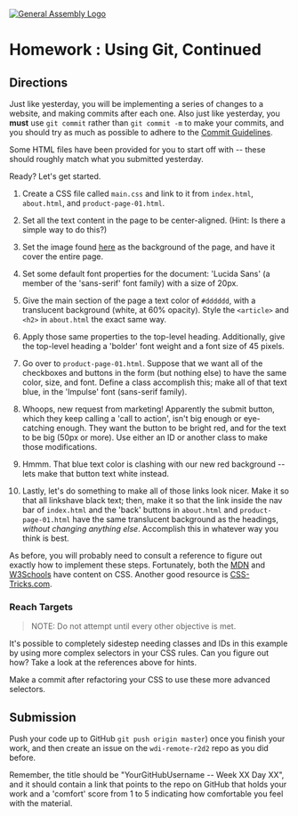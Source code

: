 [![General Assembly Logo](https://camo.githubusercontent.com/1a91b05b8f4d44b5bbfb83abac2b0996d8e26c92/687474703a2f2f692e696d6775722e636f6d2f6b6538555354712e706e67)](https://generalassemb.ly/education/web-development-immersive)

# Homework : Using Git, Continued

<!-- MATERIALS METADATA -->
<!--
  title: 'Using Git, Continued'
  type: homework
  duration: ??
  creators: Matt Brendzel
  competencies: git, html
-->

## Directions

Just like yesterday, you will be implementing a series of changes to a website,
and making commits after each one. Also just like yesterday, you **must** use
`git commit` rather than `git commit -m` to make your commits, and you should
try as much as possible to adhere to the [Commit Guidelines](./commit-guidelines.md).

Some HTML files have been provided for you to start off with -- these should
roughly match what you submitted yesterday.

Ready? Let's get started.

1.  Create a CSS file called `main.css` and link to it from `index.html`,
    `about.html`, and `product-page-01.html`.

2.  Set all the text content in the page to be center-aligned. (Hint: Is there a
    simple way to do this?)

3.  Set the image found [here](https://upload.wikimedia.org/wikipedia/commons/thumb/7/78/Railway_workshop_museum_exhibition_in_Ljubljana%2C_Slovenia.jpg/1024px-Railway_workshop_museum_exhibition_in_Ljubljana%2C_Slovenia.jpg)
    as the background of the page, and have it cover the entire page.

4.  Set some default font properties for the document: 'Lucida Sans' (a member
    of the 'sans-serif' font family) with a size of 20px.

5.  Give the main section of the page a text color of `#dddddd`, with a
    translucent background (white, at 60% opacity). Style the `<article>` and
    `<h2>` in `about.html` the exact same way.

6.  Apply those same properties to the top-level heading. Additionally, give the
    top-level heading a 'bolder' font weight and a font size of 45 pixels.

7.  Go over to `product-page-01.html`. Suppose that we want all of the
    checkboxes and buttons in the form (but nothing else) to have the same
    color, size, and font. Define a class accomplish this; make all of that text
    blue, in the 'Impulse' font (sans-serif family).

8.  Whoops, new request from marketing! Apparently the submit button, which they
    keep calling a 'call to action', isn't big enough or eye-catching enough.
    They want the button to be bright red, and for the text to be big (50px or
    more). Use either an ID or another class to make those modifications.

9.  Hmmm. That blue text color is clashing with our new red background -- lets
    make that button text white instead.

10. Lastly, let's do something to make all of those links look nicer. Make it so
    that all linkshave black text; then, make it so that the link inside the nav
    bar of `index.html` and the 'back' buttons in `about.html` and
    `product-page-01.html` have the same translucent background as the headings,
    _without changing anything else_. Accomplish this in whatever way you think
    is best.

As before, you will probably need to consult a reference to figure out exactly
how to implement these steps. Fortunately, both the
[MDN](https://developer.mozilla.org/en-US/docs/Web/CSS) and
[W3Schools](http://www.w3schools.com/css/default.asp)
have content on CSS. Another good resource is
[CSS-Tricks.com](https://css-tricks.com/).

### Reach Targets

> NOTE: Do not attempt until every other objective is met.

It's possible to completely sidestep needing classes and IDs in this
example by using more complex selectors in your CSS rules. Can you
figure out how? Take a look at the references above for hints.

Make a commit after refactoring your CSS to use these more advanced selectors.

## Submission

Push your code up to GitHub `git push origin master`) once you finish your work,
and then create an issue on the `wdi-remote-r2d2` repo as you did before.

Remember, the title should be "YourGitHubUsername -- Week XX Day XX", and it
should contain a link that points to the repo on GitHub that holds your work and
a 'comfort' score from 1 to 5 indicating how comfortable you feel with the
material.
